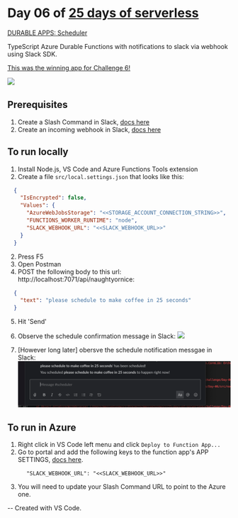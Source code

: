 # Day 06 of [25 days of serverless](https://25daysofserverless.com)

[DURABLE APPS: Scheduler](https://25daysofserverless.com/calendar/6)

TypeScript Azure Durable Functions with notifications to slack via webhook using Slack SDK.

[This was the winning app for Challenge 6!](https://twitter.com/jenlooper/status/1203352691927375873?s=20)

![](https://pbs.twimg.com/media/ELMq5LkXkAEpTE1?format=jpg&name=medium)

## Prerequisites
1. Create a Slash Command in Slack, [docs here](https://api.slack.com/interactivity/slash-commands)
2. Create an incoming webhook in Slack, [docs here](https://api.slack.com/apps/AR4871ZR7/incoming-webhooks?)

## To run locally
1. Install Node.js, VS Code and Azure Functions Tools extension
2. Create a file `src/local.settings.json` that looks like this:
```json
  {
    "IsEncrypted": false,
    "Values": {
      "AzureWebJobsStorage": "<<STORAGE_ACCOUNT_CONNECTION_STRING>>",
      "FUNCTIONS_WORKER_RUNTIME": "node",
      "SLACK_WEBHOOK_URL": "<<SLACK_WEBHOOK_URL>>"
    }
  }
```
2. Press F5
3. Open Postman
4. POST the following body to this url: http://localhost:7071/api/naughtyornice:
```json
  {
    "text": "please schedule to make coffee in 25 seconds"
  }
```
5. Hit 'Send'
6. Observe the schedule confirmation message in Slack:
![](confirmation.png)

7. [However long later] obersve the schedule notification messgae in Slack:
![](schedule.png)

## To run in Azure
1. Right click in VS Code left menu and click `Deploy to Function App...` 
2. Go to portal and add the following keys to the function app's APP SETTINGS, [docs here](https://docs.microsoft.com/en-us/azure/azure-functions/functions-how-to-use-azure-function-app-settings).
```text
      "SLACK_WEBHOOK_URL": "<<SLACK_WEBHOOK_URL>>"
```
3. You will need to update your Slash Command URL to point to the Azure one.

-- Created with VS Code.
